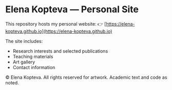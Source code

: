 # Elena Kopteva — Personal Site

This repository hosts my personal website:
👉 [https://elena-kopteva.github.io](https://elena-kopteva.github.io)

The site includes:
- Research interests and selected publications
- Teaching materials
- Art gallery
- Contact information

© Elena Kopteva. All rights reserved for artwork. Academic text and code as noted.
